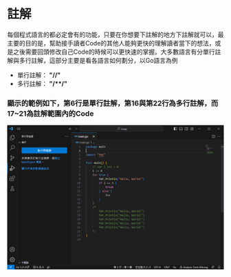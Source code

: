 # 註解
每個程式語言的都必定會有的功能，只要在你想要下註解的地方下註解就可以，最主要的目的是，幫助接手讀者Code的其他人能夠更快的理解讀者當下的想法，或是之後需要回頭修改自己Code的時候可以更快速的掌握。大多數語言有分單行註解與多行註解，這部分主要是看各語言如何劃分，以Go語言為例
- 單行註解： **"//"**
- 多行註解： **"/\**/"**

### 顯示的範例如下，第6行是單行註解，第16與第22行為多行註解，而17~21為註解範圍內的Code
![](./p1.png)

